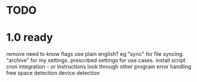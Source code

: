 # TODO

# 1.0 ready

remove need to know flags
    use plain english? eg "sync" for file syncing. "archive" for my settings. prescribed settings for use cases.
install script
cron integration - or instructions
look through other program
    error handling
    free space detection
    device detection